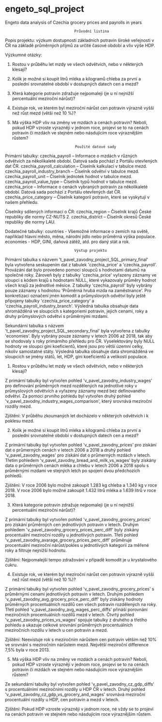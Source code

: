 # engeto_sql_project
Engeto data analysis of Czechia grocery prices and payrolls in years 

									Průvodní listina

Popis projektu:
výzkum dostupnosti základních potravin široké veřejnosti v ČR na základě průměrných příjmů za určité časové období a vliv výše HDP.

Výzkumné otázky:
1) Rostou v průběhu let mzdy ve všech odvětvích, nebo v některých klesají?
2) Kolik je možné si koupit litrů mléka a kilogramů chleba za první a poslední srovnatelné období v dostupných datech cen a mezd?
3) Která kategorie potravin zdražuje nejpomaleji (je u ní nejnižší percentuální meziroční nárůst)?
4) Existuje rok, ve kterém byl meziroční nárůst cen potravin výrazně vyšší než růst mezd (větší než 10 %)?
5) Má výška HDP vliv na změny ve mzdách a cenách potravin? Neboli, pokud HDP vzroste výrazněji v jednom roce, projeví se to na cenách      potravin či mzdách ve stejném nebo násdujícím roce výraznějším růstem?

									Použité datové sady
Primární tabulky:
czechia_payroll – Informace o mzdách v různých odvětvích za několikaleté období. Datová sada pochází z Portálu otevřených dat ČR.
czechia_payroll_calculation – Číselník kalkulací v tabulce mezd.
czechia_payroll_industry_branch – Číselník odvětví v tabulce mezd.
czechia_payroll_unit – Číselník jednotek hodnot v tabulce mezd.
czechia_payroll_value_type – Číselník typů hodnot v tabulce mezd.
czechia_price – Informace o cenách vybraných potravin za několikaleté období. Datová sada pochází z Portálu otevřených dat ČR.
czechia_price_category – Číselník kategorií potravin, které se vyskytují v našem přehledu.

Číselníky sdílených informací o ČR:
czechia_region – Číselník krajů České republiky dle normy CZ-NUTS 2.
czechia_district – Číselník okresů České republiky dle normy LAU.

Dodatečné tabulky:
countries - Všemožné informace o zemích na světě, například hlavní město, měna, národní jídlo nebo průměrná výška populace.
economies - HDP, GINI, daňová zátěž, atd. pro daný stát a rok.

									Výstup projektu

Primární tabulka s názvem 't_pavel_zavodny_project_SQL_primary_final' byla vytvořena seskupením dat z tabulek 'czechia_price' a 'czechia_payroll'. Provázání dat bylo provedeno pomocí sloupců s hodnotami datumů na společné roky. Zároveň byly z tabulky 'czechia_price' vyřazeny záznamy ve sloupci s kódem krajů s hodnotami NULL, které vykazovaly průměry hodnot všech krajů za jednotlivé měsíce. Z tabulky 'czechia_payroll' byly vybrány pouze záznamy s hodnotou 'Průměrná hrubá mzda na zaměstnance'. Pro konkretizaci označení jmén komodit a průmyslových odvětví byly ještě připojeny tabulky 'czechia_price_category' a 'czechia_payroll_industry_branch'. Výsledná tabulka obsahuje data shromážděná ve sloupcích s kategoriemi potravin, jejich cenami, roky a druhy průmyslových odvětví s průměrnými mzdami. 

Sekundární tabulka s názvem 't_pavel_zavodny_project_SQL_secondary_final' byla vytvořena z tabulky 'economies'. Byly vybrány pouze záznamy v letech 2006 až 2018, tak aby se shodovaly s roky primárního přehledu pro ČR. Vyselektovány byly NULL hodnoty ve sloupci gini koeficientů, které jsou pro větší územní celky, nikoliv samostatné státy. Výsledná tabulka obsahuje data shromážděná ve sloupcích se jmény států, let, HDP, gini koeficientů a velikostí populace.

1) Rostou v průběhu let mzdy ve všech odvětvích, nebo v některých klesají?

Z primární tabulky byl vytvořen pohled 'v_pavel_zavodny_industry_wages' pro definování průměrných mezd rozdělených na jednotlivé roky v průmyslových odvětvích a vyřazeny záznamy mezd bez definovaného odvětví. Za pomoci prvního pohledu byl vytvořen druhý pohled 'v_pavel_zavodny_industry_wages_comparison', který srovnává meziroční rozdíly mezd.  

Zjištění: V průběhu zkoumaných let docházelo v některých odvětvích i k poklesu mezd.

2) Kolik je možné si koupit litrů mléka a kilogramů chleba za první a poslední srovnatelné období v dostupných datech cen a mezd?

Z primární tabulky byl vytvořen pohled 'v_pavel_zavodny_prices' pro získání dat o průmerných cenách v letech 2006 a 2018 a druhý pohled 'v_pavel_zavodny_wages' pro získání dat o průmerných mzdách v letech. Třetím pohledem 'v_pavel_zavodny_bread_and_milk_vs_wages' byly získány data o průměrných cenách mléka a chlebu v letech 2006 a 2018 spolu s průměrnými mzdami ve stejných letch po spojení dvou předchozích pohledů.
 
Zjištění: V roce 2006 bylo možné zakoupit 1.283 kg chleba a 1.340 kg v roce 2018. V roce 2006 bylo možné zakoupit 1.432 litrů mléka a 1.639 litrů v roce 2018.

3) Která kategorie potravin zdražuje nejpomaleji (je u ní nejnižší percentuální meziroční nárůst)?

Z primární tabulky byl vytvořen pohled 'v_pavel_zavodny_grocery_prices' pro získání průměrných cen jednotlivých potravin v letech. Druhým pohledem 'v_pavel_zavodny_grocery_prices_perc_diff' byly získány procentuální meziroční rozdíly u jednotlivých potravin. Třetí pohled 'v_pavel_zavodny_avarage_grocery_prices_perc_diff' průměruje procentuální meziroční nárůst/pokles u jednotlivých kategorií za měřené roky a filtruje nejnižší hodnotu.

Zjištění: Nejpomalejší tempo zdražování v případě komodit je u krystalového cukru.

4) Existuje rok, ve kterém byl meziroční nárůst cen potravin výrazně vyšší než růst mezd (větší než 10 %)?

Z primární tabulky byl vytvořen pohled 'v_pavel_zavodny_grocery_prices' s průměrnými cenami jednotlivých potravin v letech. Druhým pohledem 'v_pavel_zavodny_avg_grocery_price_perc_diff' byly získány hodnoty průměrných procentuálních rozdílů cen všech potravin rozdělených na roky. Třetí pohled 'v_pavel_zavodny_avg_wages_perc_diffs' přináší porovnání meziročních procentuálních rozdílů mezd v letech. Čtvrtý pohled 'v_pavel_zavodny_prices_vs_wages' spojuje tabulky z druhého a třetího pohledu a ukazuje celkové srovnání průměrných procentuálních meziročních rozdílu v letech u cen potravin a mezd. 

Zjištění:  Neexistuje rok s meziročním nárůstem cen potravin větším než 10% ve srovnání s meziročním nárůstem mezd. Největší meziroční difference 7,5% byla v roce 2013.

5) Má výška HDP vliv na změny ve mzdách a cenách potravin? Neboli, pokud HDP vzroste výrazněji v jednom roce, projeví se to na cenách      potravin či mzdách ve stejném nebo násdujícím roce výraznějším růstem?

Ze sekundární tabulky byl vytvořen pohled 'v_pavel_zavodny_cz_gdp_diffs' s procentuálními meziročními rozdíly u HDP ČR v letech. Druhý pohled 'v_pavel_zavodny_cz_gdp_vs_grocery_and_wages' srovnává meziroční procentuální rozdíly u HDP, cen potravin a mezd v letech.

Zjištění: Pokud HDP vzroste výrazněji v jednom roce, né vždy se to projeví na cenách potravin ve stejném nebo násdujícím roce výraznějším růstem.
